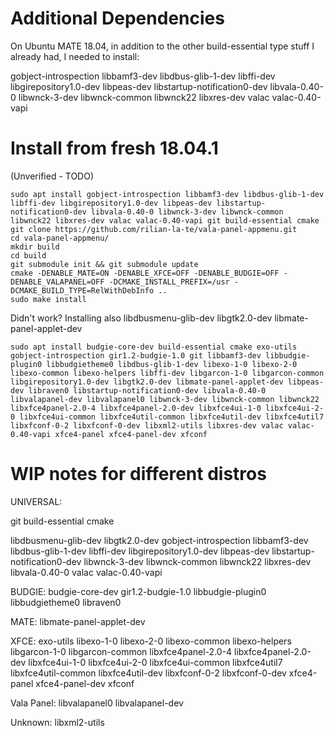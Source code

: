 # Additional Dependencies

On Ubuntu MATE 18.04, in addition to the other build-essential type stuff I already had, I needed to install:

gobject-introspection libbamf3-dev libdbus-glib-1-dev libffi-dev libgirepository1.0-dev libpeas-dev libstartup-notification0-dev libvala-0.40-0 libwnck-3-dev libwnck-common libwnck22 libxres-dev valac valac-0.40-vapi

# Install from fresh 18.04.1

(Unverified - TODO)
```
sudo apt install gobject-introspection libbamf3-dev libdbus-glib-1-dev libffi-dev libgirepository1.0-dev libpeas-dev libstartup-notification0-dev libvala-0.40-0 libwnck-3-dev libwnck-common libwnck22 libxres-dev valac valac-0.40-vapi git build-essential cmake
git clone https://github.com/rilian-la-te/vala-panel-appmenu.git
cd vala-panel-appmenu/
mkdir build
cd build
git submodule init && git submodule update
cmake -DENABLE_MATE=ON -DENABLE_XFCE=OFF -DENABLE_BUDGIE=OFF -DENABLE_VALAPANEL=OFF -DCMAKE_INSTALL_PREFIX=/usr -DCMAKE_BUILD_TYPE=RelWithDebInfo ..
sudo make install
```

Didn't work? Installing also libdbusmenu-glib-dev libgtk2.0-dev libmate-panel-applet-dev


```
sudo apt install budgie-core-dev build-essential cmake exo-utils gobject-introspection gir1.2-budgie-1.0 git libbamf3-dev libbudgie-plugin0 libbudgietheme0 libdbus-glib-1-dev libexo-1-0 libexo-2-0 libexo-common libexo-helpers libffi-dev libgarcon-1-0 libgarcon-common libgirepository1.0-dev libgtk2.0-dev libmate-panel-applet-dev libpeas-dev libraven0 libstartup-notification0-dev libvala-0.40-0 libvalapanel-dev libvalapanel0 libwnck-3-dev libwnck-common libwnck22 libxfce4panel-2.0-4 libxfce4panel-2.0-dev libxfce4ui-1-0 libxfce4ui-2-0 libxfce4ui-common libxfce4util-common libxfce4util-dev libxfce4util7 libxfconf-0-2 libxfconf-0-dev libxml2-utils libxres-dev valac valac-0.40-vapi xfce4-panel xfce4-panel-dev xfconf
```

# WIP notes for different distros

UNIVERSAL:

git
build-essential
cmake

libdbusmenu-glib-dev
libgtk2.0-dev
gobject-introspection
libbamf3-dev
libdbus-glib-1-dev
libffi-dev
libgirepository1.0-dev
libpeas-dev
libstartup-notification0-dev
libwnck-3-dev
libwnck-common
libwnck22
libxres-dev
libvala-0.40-0
valac
valac-0.40-vapi

BUDGIE:
budgie-core-dev
gir1.2-budgie-1.0
libbudgie-plugin0
libbudgietheme0
libraven0

MATE:
libmate-panel-applet-dev


XFCE:
exo-utils
libexo-1-0
libexo-2-0
libexo-common
libexo-helpers
libgarcon-1-0
libgarcon-common
libxfce4panel-2.0-4
libxfce4panel-2.0-dev
libxfce4ui-1-0
libxfce4ui-2-0
libxfce4ui-common
libxfce4util7
libxfce4util-common
libxfce4util-dev
libxfconf-0-2
libxfconf-0-dev
xfce4-panel
xfce4-panel-dev
xfconf


Vala Panel:
libvalapanel0
libvalapanel-dev

Unknown:
libxml2-utils

